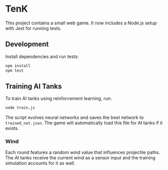 # TenK

This project contains a small web game. It now includes a Node.js setup with Jest for running tests.

## Development

Install dependencies and run tests:

```bash
npm install
npm test
```

## Training AI Tanks

To train AI tanks using reinforcement learning, run:

```bash
node train.js
```

The script evolves neural networks and saves the best network to `trained_net.json`.
The game will automatically load this file for AI tanks if it exists.

### Wind

Each round features a random wind value that influences projectile paths. The AI
tanks receive the current wind as a sensor input and the training simulation
accounts for it as well.

